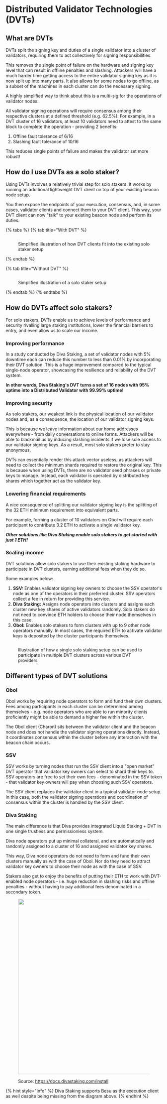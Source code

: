 # Distributed Validator Technologies (DVTs)

## What are DVTs

DVTs split the signing key and duties of a single validator into a cluster of validators, requiring them to act collectively for signing responsibilities.&#x20;

This removes the single point of failure on the hardware and signing key level that can result in offline penalties and slashing. Attackers will have a much harder time getting access to the entire validator signing key as it is now split up into many parts. It also allows for some nodes to go offline, as a subset of the machines in each cluster can do the necessary signing.

A highly simplified way to think about this is a multi-sig for the operations of validator nodes.&#x20;

All validator signing operations will require consensus among their respective clusters at a defined threshold (e.g. 62.5%). For example, in a DVT cluster of 16 validators, at least 10 validators need to attest to the same block to complete the operation - providing 2 benefits:

1. Offline fault tolerance of 6/16&#x20;
2. Slashing fault tolerance of 10/16

This reduces single points of failure and makes the validator set more robust!&#x20;

## How do I use DVTs as a solo staker?

Using DVTs involves a relatively trivial step  for solo stakers. It works by running an additional lightweight DVT client on top of your existing beacon node setup.

You then expose the endpoints of your execution, consensus, and, in some cases, validator clients and connect them to your DVT client. This way, your DVT client can now "talk" to your existing beacon node and perform its duties.

{% tabs %}
{% tab title="With DVT" %}
<figure><img src="../.gitbook/assets/image (160).png" alt=""><figcaption><p>Simplified illustration of how DVT clients fit into the existing solo staker setup</p></figcaption></figure>


{% endtab %}

{% tab title="Without DVT" %}
<figure><img src="../.gitbook/assets/image (1) (1) (1) (1) (1) (1).png" alt=""><figcaption><p>Simplified illustration of a solo staker setup</p></figcaption></figure>
{% endtab %}
{% endtabs %}

## How do DVTs affect solo stakers?

For solo stakers, DVTs enable us to achieve levels of performance and security rivalling large staking institutions, lower the financial barriers to entry, and even allow us to scale our income.

### Improving performance

In a study conducted by Diva Staking, a set of validator nodes with 5% downtime each can reduce this number to less than 0.01% by incorporating their DVT solution. This is a huge improvement compared to the typical single-node operator, showcasing the resilience and reliability of the DVT system.

**In other words, Diva Staking's DVT turns a set of 16 nodes with 95% uptime into a Distributed Validator with 99.99% uptime!**

### Improving security

As solo stakers, our weakest link is the physical location of our validator nodes and, as a consequence, the location of our validator signing keys.&#x20;

This is because we leave information about our home addresses everywhere - from daily conversations to online forms. Attackers will be able to blackmail us by inducing slashing incidents if we lose sole access to our validator signing keys. As a result, most solo stakers prefer to stay anonymous.

DVTs can essentially render this attack vector useless, as attackers will need to collect the minimum shards required to restore the original key. This is because when using DVTs, there are no validator seed phrases or private keys to manage. Instead, each validator is operated by distributed key shares which together act as the validator key.

### Lowering financial requirements

A nice consequence of splitting our validator signing key is the splitting of the 32 ETH minimum requirement into equivalent parts.

For example, forming a cluster of 10 validators on Obol will require each participant to contribute 3.2 ETH to activate a single validator key.

_**Other solutions like Diva Staking enable solo stakers to get started with just 1 ETH!**_

### Scaling income

DVT solutions allow solo stakers to use their existing staking hardware to participate in DVT clusters, earning additional fees when they do so.&#x20;

Some examples below:&#x20;

1. **SSV:** Enables validator signing key owners to choose the SSV operator's node as one of the operators in their preferred cluster. SSV operators collect a fee in return for providing this service.
2. **Diva Staking:** Assigns node operators into clusters and assigns each cluster new key shares of active validators randomly. Solo stakers do not need to convince ETH holders to choose their node themselves in this case.
3. **Obol:** Enables solo stakers to form clusters with up to 9 other node operators manually. In most cases, the required ETH to activate validator keys is deposited by the cluster participants themselves.

<figure><img src="../.gitbook/assets/image (168).png" alt=""><figcaption><p>Illustration of how a single solo staking setup can be used to participate in multiple DVT clusters across various DVT providers</p></figcaption></figure>

## Different types of DVT solutions

### Obol

Obol works by requiring node operators to form and fund their own clusters. Fees among participants in each cluster can be determined among themselves - e.g. node operators who are able to run minority clients proficiently might be able to demand a higher fee within the cluster.&#x20;

The Obol client (Charon) sits between the validator client and the beacon node and does not handle the validator signing operations directly. Instead, it coordinates consensus within the cluster before any interaction with the beacon chain occurs.

### SSV

SSV works by turning nodes that run the SSV client into a "open market" DVT operator that validator key owners can select to shard their keys to. SSV operators are free to set their own fees - denominated in the SSV token - that validator key owners will pay when choosing such SSV operators. &#x20;

The SSV client replaces the validator client in a typical validator node setup. In this case, both the validator signing operations and coordination of consensus within the cluster is handled by the SSV client. &#x20;

### Diva Staking

The main difference is that Diva provides integrated Liquid Staking + DVT in one single trustless and permissionless system.

Diva node operators put up minimal collateral, and are automatically and randomly assigned to a cluster of 16 and assigned validator key shares.&#x20;

This way, Diva node operators do not need to form and fund their own clusters manually as with the case of Obol. Nor do they need to attract validator key owners to choose their node as with the case of SSV.

Stakers also get to enjoy the benefits of putting their ETH to work with DVT-enabled node operators - i.e. huge reduction in slashing risks and offline penalties - without having to pay additional fees denominated in a secondary token.  &#x20;

<figure><img src="../.gitbook/assets/image (1) (1) (1) (1) (1) (1) (1) (1).png" alt="" width="563"><figcaption><p>Source: <a href="https://docs.divastaking.com/install">https://docs.divastaking.com/install</a></p></figcaption></figure>

{% hint style="info" %}
Diva Staking supports Besu as the execution client as well despite being missing from the diagram above.
{% endhint %}
